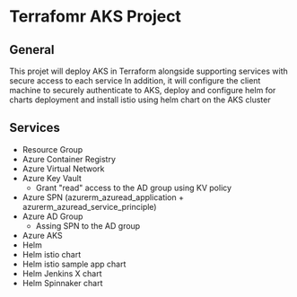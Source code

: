 # Terrafomr AKS Project

## General

This projet will deploy AKS in Terraform alongside supporting services with secure access to each service 
In addition, it will configure the client machine to securely authenticate to AKS, deploy and configure helm for charts deployment and install istio using helm chart on the AKS cluster

## Services

- Resource Group
- Azure Container Registry
- Azure Virtual Network
- Azure Key Vault
  - Grant "read" access to the AD group using KV policy
- Azure SPN (azurerm_azuread_application + azurerm_azuread_service_principle)
- Azure AD Group
  - Assing SPN to the AD group
- Azure AKS
- Helm
- Helm istio chart
- Helm istio sample app chart
- Helm Jenkins X chart
- Helm Spinnaker chart